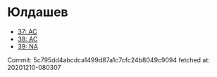 # Юлдашев
- [37: AC](37.md)
- [38: AC](38.md)
- [39: NA](39.md)

Commit: 5c795dd4abcdca1499d87a1c7cfc24b8049c9094
 fetched at: 20201210-080307
